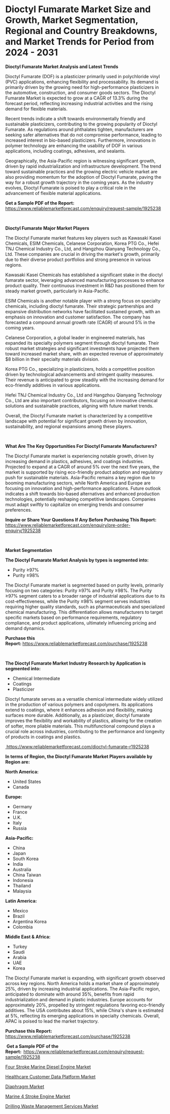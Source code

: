 <p><h1>Dioctyl Fumarate Market Size and Growth, Market Segmentation, Regional and Country Breakdowns, and Market Trends for Period from 2024 -  2031</h1></p><p><strong>Dioctyl Fumarate Market Analysis and Latest Trends</strong></p>
<p><p>Dioctyl Fumarate (DOF) is a plasticizer primarily used in polychloride vinyl (PVC) applications, enhancing flexibility and processability. Its demand is primarily driven by the growing need for high-performance plasticizers in the automotive, construction, and consumer goods sectors. The Dioctyl Fumarate Market is expected to grow at a CAGR of 13.3% during the forecast period, reflecting increasing industrial activities and the rising demand for flexible materials.</p><p>Recent trends indicate a shift towards environmentally friendly and sustainable plasticizers, contributing to the growing popularity of Dioctyl Fumarate. As regulations around phthalates tighten, manufacturers are seeking safer alternatives that do not compromise performance, leading to increased interest in bio-based plasticizers. Furthermore, innovations in polymer technology are enhancing the usability of DOF in various applications, including coatings, adhesives, and sealants.</p><p>Geographically, the Asia-Pacific region is witnessing significant growth, driven by rapid industrialization and infrastructure development. The trend toward sustainable practices and the growing electric vehicle market are also providing momentum for the adoption of Dioctyl Fumarate, paving the way for a robust growth trajectory in the coming years. As the industry evolves, Dioctyl Fumarate is poised to play a critical role in the advancement of flexible material applications.</p></p>
<p><strong>Get a Sample PDF of the Report:&nbsp;</strong> <a href="https://www.reliablemarketforecast.com/enquiry/request-sample/1925238?utm_campaign=1464&utm_medium=2&utm_source=Github&utm_content=ia&utm_term=24102024&utm_id=dioctyl-fumarate">https://www.reliablemarketforecast.com/enquiry/request-sample/1925238</a></p>
<p>&nbsp;</p>
<p><strong>Dioctyl Fumarate Major Market Players</strong></p>
<p><p>The Dioctyl Fumarate market features key players such as Kawasaki Kasei Chemicals, ESIM Chemicals, Celanese Corporation, Korea PTG Co., Hefei TNJ Chemical Industry Co., Ltd, and Hangzhou Qianyang Technology Co., Ltd. These companies are crucial in driving the market's growth, primarily due to their diverse product portfolios and strong presence in various regions.</p><p>Kawasaki Kasei Chemicals has established a significant stake in the dioctyl fumarate sector, leveraging advanced manufacturing processes to enhance product quality. Their continuous investment in R&D has positioned them for steady market growth, particularly in Asia-Pacific.</p><p>ESIM Chemicals is another notable player with a strong focus on specialty chemicals, including dioctyl fumarate. Their strategic partnerships and expansive distribution networks have facilitated sustained growth, with an emphasis on innovation and customer satisfaction. The company has forecasted a compound annual growth rate (CAGR) of around 5% in the coming years.</p><p>Celanese Corporation, a global leader in engineered materials, has expanded its specialty polymers segment through dioctyl fumarate. Their robust market strategies and significant investments have projected them toward increased market share, with an expected revenue of approximately $8 billion in their specialty materials division.</p><p>Korea PTG Co., specializing in plasticizers, holds a competitive position driven by technological advancements and stringent quality measures. Their revenue is anticipated to grow steadily with the increasing demand for eco-friendly additives in various applications.</p><p>Hefei TNJ Chemical Industry Co., Ltd and Hangzhou Qianyang Technology Co., Ltd are also important contributors, focusing on innovative chemical solutions and sustainable practices, aligning with future market trends.</p><p>Overall, the Dioctyl Fumarate market is characterized by a competitive landscape with potential for significant growth driven by innovation, sustainability, and regional expansions among these players.</p></p>
<p>&nbsp;</p>
<p><strong>What Are The Key Opportunities For Dioctyl Fumarate Manufacturers?</strong></p>
<p><p>The Dioctyl Fumarate market is experiencing notable growth, driven by increasing demand in plastics, adhesives, and coatings industries. Projected to expand at a CAGR of around 5% over the next five years, the market is supported by rising eco-friendly product adoption and regulatory push for sustainable materials. Asia-Pacific remains a key region due to booming manufacturing sectors, while North America and Europe are focusing on innovation and high-performance applications. Future outlook indicates a shift towards bio-based alternatives and enhanced production technologies, potentially reshaping competitive landscapes. Companies must adapt swiftly to capitalize on emerging trends and consumer preferences.</p></p>
<p><strong>Inquire or Share Your Questions If Any Before Purchasing This Report:</strong> <a href="https://www.reliablemarketforecast.com/enquiry/pre-order-enquiry/1925238?utm_campaign=1464&utm_medium=2&utm_source=Github&utm_content=ia&utm_term=24102024&utm_id=dioctyl-fumarate">https://www.reliablemarketforecast.com/enquiry/pre-order-enquiry/1925238</a></p>
<p>&nbsp;</p>
<p><strong>Market Segmentation</strong></p>
<p><strong>The Dioctyl Fumarate Market Analysis by types is segmented into:</strong></p>
<p><ul><li>Purity ≥97%</li><li>Purity ≥98%</li></ul></p>
<p><p>The Dioctyl Fumarate market is segmented based on purity levels, primarily focusing on two categories: Purity ≥97% and Purity ≥98%. The Purity ≥97% segment caters to a broader range of industrial applications due to its cost-effectiveness, while the Purity ≥98% segment serves industries requiring higher quality standards, such as pharmaceuticals and specialized chemical manufacturing. This differentiation allows manufacturers to target specific markets based on performance requirements, regulatory compliance, and product applications, ultimately influencing pricing and demand dynamics.</p></p>
<p><strong>Purchase this Report:&nbsp;</strong><a href="https://www.reliablemarketforecast.com/purchase/1925238?utm_campaign=1464&utm_medium=2&utm_source=Github&utm_content=ia&utm_term=24102024&utm_id=dioctyl-fumarate">https://www.reliablemarketforecast.com/purchase/1925238</a></p>
<p>&nbsp;</p>
<p><strong>The Dioctyl Fumarate Market Industry Research by Application is segmented into:</strong></p>
<p><ul><li>Chemical Intermediate</li><li>Coatings</li><li>Plasticizer</li></ul></p>
<p><p>Dioctyl fumarate serves as a versatile chemical intermediate widely utilized in the production of various polymers and copolymers. Its applications extend to coatings, where it enhances adhesion and flexibility, making surfaces more durable. Additionally, as a plasticizer, dioctyl fumarate improves the flexibility and workability of plastics, allowing for the creation of softer, more pliable materials. This multifunctional compound plays a crucial role across industries, contributing to the performance and longevity of products in coatings and plastics.</p></p>
<p><a href="https://www.reliablemarketforecast.com/dioctyl-fumarate-r1925238?utm_campaign=1464&utm_medium=2&utm_source=Github&utm_content=ia&utm_term=24102024&utm_id=dioctyl-fumarate">&nbsp;https://www.reliablemarketforecast.com/dioctyl-fumarate-r1925238</a></p>
<p><strong>In terms of Region, the Dioctyl Fumarate Market Players available by Region are:</strong></p>
<p>
    <p> <strong> North America: </strong>
        <ul>
            <li>United States</li>
            <li>Canada</li>
        </ul>
        </p> 
    <p> <strong> Europe: </strong>
        <ul>
            <li>Germany</li>
            <li>France</li>
            <li>U.K.</li>
            <li>Italy</li>
            <li>Russia</li>
        </ul>
        </p> 
    <p> <strong> Asia-Pacific: </strong>
        <ul>
            <li>China</li>
            <li>Japan</li>
            <li>South Korea</li>
            <li>India</li>
            <li>Australia</li>
            <li>China Taiwan</li>
            <li>Indonesia</li>
            <li>Thailand</li>
            <li>Malaysia</li>
        </ul>
        </p> 
    <p> <strong> Latin America: </strong>
        <ul>
            <li>Mexico</li>
            <li>Brazil</li>
            <li>Argentina Korea</li>
            <li>Colombia</li>
        </ul>
        </p> 
    <p> <strong> Middle East & Africa: </strong>
        <ul>
            <li>Turkey</li>
            <li>Saudi</li>
            <li>Arabia</li>
            <li>UAE</li>
            <li>Korea</li>
        </ul>
    </p>
    </p>
<p><p>The Dioctyl Fumarate market is expanding, with significant growth observed across key regions. North America holds a market share of approximately 25%, driven by increasing industrial applications. The Asia-Pacific region, anticipated to dominate with around 35%, benefits from rapid industrialization and demand in plastic industries. Europe accounts for approximately 20%, propelled by stringent regulations favoring eco-friendly additives. The USA contributes about 15%, while China's share is estimated at 5%, reflecting its emerging applications in specialty chemicals. Overall, APAC is poised to lead the market trajectory.</p></p>
<p><strong>Purchase this Report: </strong><a href="https://www.reliablemarketforecast.com/purchase/1925238?utm_campaign=1464&utm_medium=2&utm_source=Github&utm_content=ia&utm_term=24102024&utm_id=dioctyl-fumarate">https://www.reliablemarketforecast.com/purchase/1925238</a></p>
<p>&nbsp;<strong>Get a Sample PDF of the Report:&nbsp;&nbsp;</strong><a href="https://www.reliablemarketforecast.com/enquiry/request-sample/1925238?utm_campaign=1464&utm_medium=2&utm_source=Github&utm_content=ia&utm_term=24102024&utm_id=dioctyl-fumarate">https://www.reliablemarketforecast.com/enquiry/request-sample/1925238</a></p>
<p><strong></strong></p>
<p><p><a href="https://github.com/erskinemm93/Market-Research-Report-List-1/blob/main/four-stroke-marine-diesel-engine-market.md?utm_campaign=1464&utm_medium=2&utm_source=Github&utm_content=ia&utm_term=24102024&utm_id=dioctyl-fumarate">Four Stroke Marine Diesel Engine Market</a></p><p><a href="https://www.linkedin.com/pulse/regulatory-landscape-its-influence-global-healthcare-customer-aixnc?utm_campaign=1464&utm_medium=2&utm_source=Github&utm_content=ia&utm_term=24102024&utm_id=dioctyl-fumarate">Healthcare Customer Data Platform Market</a></p><p><a href="https://issuu.com/reportprime-2/docs/diaphragm-market-size-2030.pptx_764de7bdbaa73c?utm_campaign=1464&utm_medium=2&utm_source=Github&utm_content=ia&utm_term=24102024&utm_id=dioctyl-fumarate">Diaphragm Market</a></p><p><a href="https://github.com/lmorisekv5e/Market-Research-Report-List-1/blob/main/marine-4-stroke-engine-market.md?utm_campaign=1464&utm_medium=2&utm_source=Github&utm_content=ia&utm_term=24102024&utm_id=dioctyl-fumarate">Marine 4 Stroke Engine Market</a></p><p><a href="https://www.linkedin.com/pulse/charting-future-comprehensive-analysis-global-drilling-waste-nn7hc?utm_campaign=1464&utm_medium=2&utm_source=Github&utm_content=ia&utm_term=24102024&utm_id=dioctyl-fumarate">Drilling Waste Management Services Market</a></p></p>